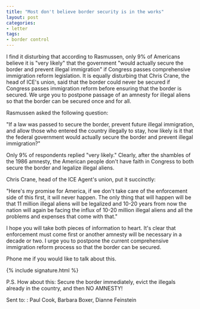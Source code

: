 ```yaml
---
title: "Most don't believe border security is in the works"
layout: post
categories:
- letter
tags:
- border control
---
```


I find it disturbing that according to Rasmussen, only 9% of Americans believe it is "very likely" that the government "would actually secure the border and prevent illegal immigration" if Congress passes comprehensive immigration reform legislation. It is equally disturbing that Chris Crane, the head of ICE's union, said that the border could never be secured if Congress passes immigration reform before ensuring that the border is secured. We urge you to postpone passage of an amnesty for illegal aliens so that the border can be secured once and for all.

Rasmussen asked the following question:

"If a law was passed to secure the border, prevent future illegal immigration, and allow those who entered the country illegally to stay, how likely is it that the federal government would actually secure the border and prevent illegal immigration?"

Only 9% of respondents replied "very likely." Clearly, after the shambles of the 1986 amnesty, the American people don't have faith in Congress to both secure the border and legalize illegal aliens.

Chris Crane, head of the ICE Agent's union, put it succinctly:

"Here's my promise for America, if we don't take care of the enforcement side of this first, it will never happen. The only thing that will happen will be that 11 million illegal aliens will be legalized and 10-20 years from now the nation will again be facing the influx of 10-20 million illegal aliens and all the problems and expenses that come with that."

I hope you will take both pieces of information to heart. It's clear that enforcement must come first or another amnesty will be necessary in a decade or two. I urge you to postpone the current comprehensive immigration reform process so that the border can be secured.

Phone me if you would like to talk about this.

{% include signature.html %}

P.S. How about this: Secure the border immediately, evict the illegals already in the country, and then NO AMNESTY!

Sent to:
: Paul Cook, Barbara Boxer, Dianne Feinstein
